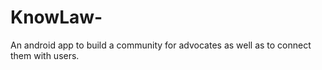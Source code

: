 # KnowLaw-
An android app to build a community for advocates as well as to connect them with users.

